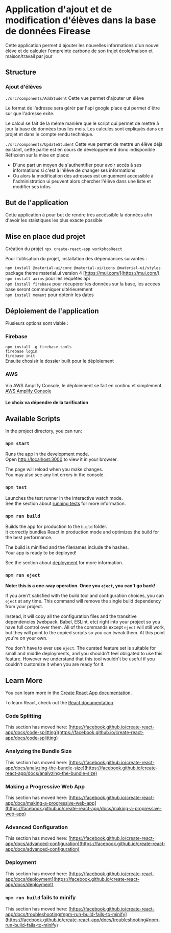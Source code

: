 # Application d'ajout et de modification d'élèves dans la base de données Firease

Cette application permet d'ajouter les nouvelles informations d'un nouvel élève et de calculer l'empreinte carbone de son trajet école/maison et maison/travail par jour

## Structure

### Ajout d'élèves
`./src/components/AddStudent`
Cette vue permet d'ajouter un élève

Le format de l'adresse sera gérér par l'api google place qui permet d'être sur que l'adresse exite.

Le calcul se fait de la même manière que le script qui permet de mettre à jour la base de données tous les mois. Les calcules sont expliqués dans ce projet et dans le compte rendu technique.

`./src/components/UpdateStudent`
Cette vue permet de mettre un élève déjà existant, cette partie est en cours de développement donc indisponible
Réflexion sur la mise en place:
- D'une part un moyen de s'authentifier pour avoir accès à ses informations si c'est à l'élève de changer ses informations
- Ou alors la modification des adresses est uniquement accessible à l'administration ui peuvent alors chercher l'élève dans une liste et modifier ses infos

## But de l'application

Cette application à pour but de rendre très accéssible la données afin d'avoir les staistiques les plus exacte possible

## Mise en place dud projet

Création du projet
`npx create-react-app workshopReact`

Pour l'utilisation du projet, installation des dépendances suivantes :

`npm install @material-ui/core @material-ui/icons @material-ui/styles` <br/> package theme material.ui version 4  [https://mui.com/](https://mui.com/) <br/>
`npm install axios` pour les requêtes api <br/>
`npm install firebase` pour récupérer les données sur la base, les accées base seront communiquer ultérieurement <br/>
`npm install moment` pour obtenir les dates <br/>

## Déploiement de l'application

Plusieurs options sont viable :

### Firebase
`npm install -g firebase-tools`
<br/>`firebase login`
<br/> `firebase init` <br/>
Ensuite chosisir le dossier built pour le déploiement

### AWS

Via AWS Amplify Console, le déploiement se fait en continu et simplement [AWS Amplify Console](https://signin.aws.amazon.com/signin?redirect_uri=https%3A%2F%2Fconsole.aws.amazon.com%2Famplify%2Fhome%3Ffromtb%3Dtrue%26hashArgs%3D%2523%26isauthcode%3Dtrue%26state%3DhashArgsFromTB_us-east-1_f5d0daa6621ab0bc&client_id=arn%3Aaws%3Asignin%3A%3A%3Aconsole%2Famplify&forceMobileApp=0&code_challenge=SV8oZ0IV2-9KasgeCzWX4RnGw8XsNVLjdytLG0dSLGA&code_challenge_method=SHA-256)

#### Le choix va dépendre de la tarification

## Available Scripts

In the project directory, you can run:

### `npm start`

Runs the app in the development mode.\
Open [http://localhost:3000](http://localhost:3000) to view it in your browser.

The page will reload when you make changes.\
You may also see any lint errors in the console.

### `npm test`

Launches the test runner in the interactive watch mode.\
See the section about [running tests](https://facebook.github.io/create-react-app/docs/running-tests) for more information.

### `npm run build`

Builds the app for production to the `build` folder.\
It correctly bundles React in production mode and optimizes the build for the best performance.

The build is minified and the filenames include the hashes.\
Your app is ready to be deployed!

See the section about [deployment](https://facebook.github.io/create-react-app/docs/deployment) for more information.

### `npm run eject`

**Note: this is a one-way operation. Once you `eject`, you can't go back!**

If you aren't satisfied with the build tool and configuration choices, you can `eject` at any time. This command will remove the single build dependency from your project.

Instead, it will copy all the configuration files and the transitive dependencies (webpack, Babel, ESLint, etc) right into your project so you have full control over them. All of the commands except `eject` will still work, but they will point to the copied scripts so you can tweak them. At this point you're on your own.

You don't have to ever use `eject`. The curated feature set is suitable for small and middle deployments, and you shouldn't feel obligated to use this feature. However we understand that this tool wouldn't be useful if you couldn't customize it when you are ready for it.

## Learn More

You can learn more in the [Create React App documentation](https://facebook.github.io/create-react-app/docs/getting-started).

To learn React, check out the [React documentation](https://reactjs.org/).

### Code Splitting

This section has moved here: [https://facebook.github.io/create-react-app/docs/code-splitting](https://facebook.github.io/create-react-app/docs/code-splitting)

### Analyzing the Bundle Size

This section has moved here: [https://facebook.github.io/create-react-app/docs/analyzing-the-bundle-size](https://facebook.github.io/create-react-app/docs/analyzing-the-bundle-size)

### Making a Progressive Web App

This section has moved here: [https://facebook.github.io/create-react-app/docs/making-a-progressive-web-app](https://facebook.github.io/create-react-app/docs/making-a-progressive-web-app)

### Advanced Configuration

This section has moved here: [https://facebook.github.io/create-react-app/docs/advanced-configuration](https://facebook.github.io/create-react-app/docs/advanced-configuration)

### Deployment

This section has moved here: [https://facebook.github.io/create-react-app/docs/deployment](https://facebook.github.io/create-react-app/docs/deployment)

### `npm run build` fails to minify

This section has moved here: [https://facebook.github.io/create-react-app/docs/troubleshooting#npm-run-build-fails-to-minify](https://facebook.github.io/create-react-app/docs/troubleshooting#npm-run-build-fails-to-minify)
